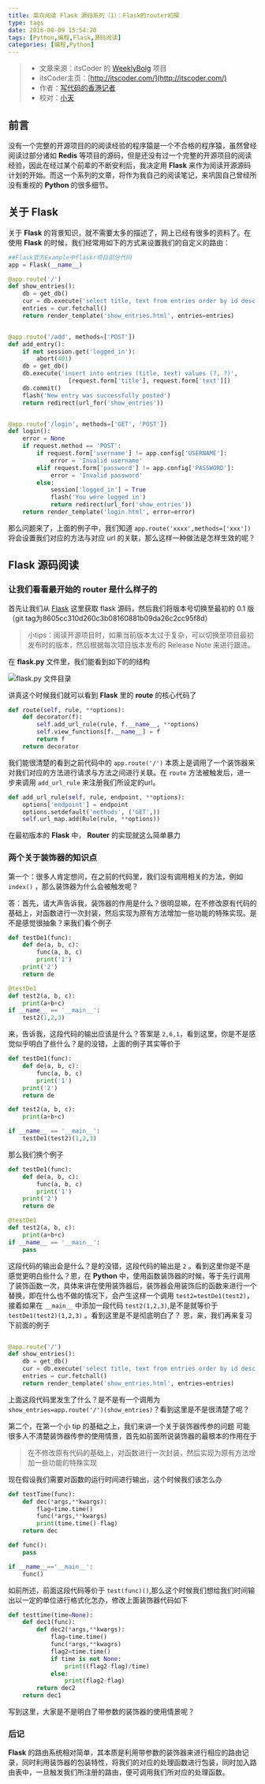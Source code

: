 ```yaml
---
title: 菜鸟阅读 Flask 源码系列（1）：Flask的router初探
type: tags
date: 2016-08-09 15:54:20
tags: [Python,编程,Flask,源码阅读]
categories: [编程,Python]
---
```

>- 文章来源：itsCoder 的 [WeeklyBolg](https://github.com/itsCoder/weeklyblog) 项目
>- itsCoder主页：[http://itscoder.com/](http://itscoder.com/)
>- 作者：[写代码的香港记者](https://github.com/Zheaoli)
>- 校对：[小天](https://github.com/brucezz)

## 前言

没有一个完整的开源项目的的阅读经验的程序猿是一个不合格的程序猿，虽然曾经阅读过部分诸如 **Redis** 等项目的源码，但是还没有过一个完整的开源项目的阅读经验，因此在经过某个前辈的不断安利后，我决定用 **Flask** 来作为阅读开源源码计划的开始。而这一个系列的文章，将作为我自己的阅读笔记，来巩固自己曾经所没有重视的 **Python** 的很多细节。

<!-- more -->

## 关于 **Flask**

关于 **Flask** 的背景知识，就不需要太多的描述了，网上已经有很多的资料了。在使用 **Flask** 的时候，我们经常用如下的方式来设置我们的自定义的路由：

~~~Python
##Flask官方Example中flaskr项目部分代码
app = Flask(__name__)

@app.route('/')
def show_entries():
    db = get_db()
    cur = db.execute('select title, text from entries order by id desc')
    entries = cur.fetchall()
    return render_template('show_entries.html', entries=entries)


@app.route('/add', methods=['POST'])
def add_entry():
    if not session.get('logged_in'):
        abort(401)
    db = get_db()
    db.execute('insert into entries (title, text) values (?, ?)',
                 [request.form['title'], request.form['text']])
    db.commit()
    flash('New entry was successfully posted')
    return redirect(url_for('show_entries'))


@app.route('/login', methods=['GET', 'POST'])
def login():
    error = None
    if request.method == 'POST':
        if request.form['username'] != app.config['USERNAME']:
            error = 'Invalid username'
        elif request.form['password'] != app.config['PASSWORD']:
            error = 'Invalid password'
        else:
            session['logged_in'] = True
            flash('You were logged in')
            return redirect(url_for('show_entries'))
    return render_template('login.html', error=error)

~~~
那么问题来了，上面的例子中，我们知道 `app.route('xxxx',methods=['xxx'])` 将会设置我们对应的方法与对应 url 的关联，那么这样一种做法是怎样生效的呢？

## **Flask** 源码阅读

### 让我们看看最开始的 router 是什么样子的
首先让我们从 [Flask](https://github.com/pallets/flask) 这里获取 flask 源码，然后我们将版本号切换至最初的 0.1 版（git tag为8605cc310d260c3b08160881b09da26c2cc95f8d）

> 小tips：阅读开源项目时，如果当前版本太过于复杂，可以切换至项目最初发布时的版本，然后根据每次项目版本发布的 Release Note 来进行跟进。

在 **flask.py** 文件里，我们能看到如下的的结构

![flask.py 文件目录](/images/flask1.png)

讲真这个时候我们就可以看到 **Flask** 里的 **route** 的核心代码了

~~~Python
def route(self, rule, **options):
    def decorator(f):
        self.add_url_rule(rule, f.__name__, **options)
        self.view_functions[f.__name__] = f
        return f
    return decorator

~~~
我们能很清楚的看到之前代码中的 `app.route('/')` 本质上是调用了一个装饰器来对我们对应的方法进行请求与方法之间进行关联。在 `route` 方法被触发后，进一步来调用 `add_url_rule` 来注册我们所设定的url。

~~~Python
def add_url_rule(self, rule, endpoint, **options):
    options['endpoint'] = endpoint
    options.setdefault('methods', ('GET',))
    self.url_map.add(Rule(rule, **options))
~~~

在最初版本的 **Flask** 中， **Router** 的实现就这么简单暴力

### 两个关于装饰器的知识点

第一个：很多人肯定想问，在之前的代码里，我们没有调用相关的方法，例如 `index()` ，那么装饰器为什么会被触发呢？

答：首先，请大声告诉我，装饰器的作用是什么？很明显嘛，在不修改原有代码的基础上，对函数进行一次封装，然后实现为原有方法增加一些功能的特殊实现。是不是感觉很抽象？来我们看个例子

~~~Python
def testDe1(func):
    def de(a, b, c):
        func(a, b, c)
        print('1')
    print('2')
    return de

@testDe1
def test2(a, b, c):
    print(a+b+c)
if __name__ == '__main__':
    test2(1,2,3)

~~~
来，告诉我，这段代码的输出应该是什么？答案是 `2,6,1`，看到这里，你是不是感觉似乎明白了些什么？是的没错，上面的例子其实等价于

~~~Python
def testDe1(func):
    def de(a, b, c):
        func(a, b, c)
        print('1')
    print('2')
    return de

def test2(a, b, c):
    print(a+b+c)

if __name__ == '__main__':
    testDe1(test2)(1,2,3)

~~~
那么我们换个例子

~~~Python
def testDe1(func):
    def de(a, b, c):
        func(a, b, c)
        print('1')
    print('2')
    return de

@testDe1
def test2(a, b, c):
    print(a+b+c)
if __name__ == '__main__':
    pass
~~~

这段代码的输出会是什么？是的没错，这段代码的输出是 `2` 。看到这里你是不是感觉更明白些什么？恩，在 **Python** 中，使用函数装饰器的时候，等于先行调用了装饰函数一次，具体来讲在使用装饰器后，装饰器会用装饰后的函数来进行一个替换，即在什么也不做的情况下，会产生这样一个调用 `test2=testDe1(test2)`，接着如果在 `__main__` 中添加一段代码 `test2(1,2,3)`,是不是就等价于 `testDe1(test2)(1,2,3)` 。看到这里是不是彻底明白了？
恩，来，我们再来复习下前面的例子
~~~Python

@app.route('/')
def show_entries():
    db = get_db()
    cur = db.execute('select title, text from entries order by id desc')
    entries = cur.fetchall()
    return render_template('show_entries.html', entries=entries)
~~~

上面这段代码里发生了什么？是不是有一个调用为 `show_entries=app.route('/')(show_entries)`？看到这里是不是很清楚了呢？

第二个，在第一个小 tip 的基础之上，我们来讲一个关于装饰器传参的问题
可能很多人不清楚装饰器传参的使用情景，首先如前面所说装饰器的最根本的作用在于

>在不修改原有代码的基础上，对函数进行一次封装，然后实现为原有方法增加一些功能的特殊实现

现在假设我们需要对函数的运行时间进行输出，这个时候我们该怎么办

~~~Python
def testTime(func):
    def dec(*args,**kwargs):
        flag=time.time()
        func(*args,**kwargs)
        print(time.time()-flag)
    return dec

def func():
    pass

if __name__=='__main__':
    func()
~~~
如前所述，前面这段代码等价于 `test(func)()`,那么这个时候我们想给我们时间输出以一定的单位进行格式化怎办，修改上面装饰器代码如下

~~~Python
def testtime(time=None):
    def dec1(func):
        def dec2(*args,**kwargs):
            flag=time.time()
            func(*args,**kwagrs)
            flag2=time.time()
            if time is not None:
                print((flag2-flag)/time)
            else:
                print(flag2-flag)
        return dec2
    return dec1

~~~
写到这里，大家是不是明白了带参数的装饰器的使用情景呢？

### 后记
**Flask** 的路由系统相对简单，其本质是利用带参数的装饰器来进行相应的路由记录，同时利用装饰器的包装特性，将我们的对应的处理函数进行包装，同时加入路由表中，一旦触发我们所注册的路由，便可调用我们所对应的处理函数。

